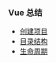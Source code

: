 ### Vue 总结

-   [创建项目](https://github.com/qiuzhixian/vue-notes/blob/master/%E5%88%9B%E5%BB%BA%E9%A1%B9%E7%9B%AE.md)
-   [目录结构](https://github.com/qiuzhixian/vue-notes/blob/master/%E7%9B%AE%E5%BD%95%E7%BB%93%E6%9E%84.md)
-   [生命周期](https://github.com/qiuzhixian/vue-notes/blob/master/%E7%94%9F%E5%91%BD%E5%91%A8%E6%9C%9F.md)
